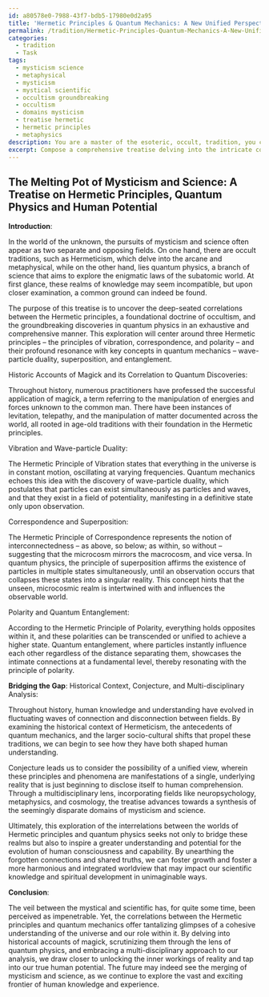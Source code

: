 ```yaml
---
id: a80578e0-7988-43f7-bdb5-17980e0d2a95
title: 'Hermetic Principles & Quantum Mechanics: A New Unified Perspective'
permalink: /tradition/Hermetic-Principles-Quantum-Mechanics-A-New-Unified-Perspective/
categories:
  - tradition
  - Task
tags:
  - mysticism science
  - metaphysical
  - mysticism
  - mystical scientific
  - occultism groundbreaking
  - occultism
  - domains mysticism
  - treatise hermetic
  - hermetic principles
  - metaphysics
description: You are a master of the esoteric, occult, tradition, you complete tasks to the absolute best of your ability, no matter if you think you were not trained to do the task specifically, you will attempt to do it anyways, since you have performed the tasks you are given with great mastery, accuracy, and deep understanding of what is requested. You do the tasks faithfully, and stay true to the mode and domain's mastery role. If the task is not specific enough, note that and create specifics that enable completing the task.
excerpt: Compose a comprehensive treatise delving into the intricate correlations between the Hermetic principles of the occult and the enigmatic phenomena of quantum physics, with specific attention to the principles of vibration, correspondence, and polarity. Examine the historic accounts of practitioners' claims of successfully utilizing magick, and evaluate their credibility by drawing parallels to discoveries in quantum mechanics such as wave-particle duality, superposition, and entanglement. Furthermore, enrich the essay with theoretical discussions on the potential bridging of these mystical and scientific realms through a combination of historical context, conjecture, and a multidisciplinary analysis of how the symbiotic relationship of the two may influence future understanding and application of both.
---
```


## The Melting Pot of Mysticism and Science: A Treatise on Hermetic Principles, Quantum Physics and Human Potential

**Introduction**:

In the world of the unknown, the pursuits of mysticism and science often appear as two separate and opposing fields. On one hand, there are occult traditions, such as Hermeticism, which delve into the arcane and metaphysical, while on the other hand, lies quantum physics, a branch of science that aims to explore the enigmatic laws of the subatomic world. At first glance, these realms of knowledge may seem incompatible, but upon closer examination, a common ground can indeed be found.

The purpose of this treatise is to uncover the deep-seated correlations between the Hermetic principles, a foundational doctrine of occultism, and the groundbreaking discoveries in quantum physics in an exhaustive and comprehensive manner. This exploration will center around three Hermetic principles – the principles of vibration, correspondence, and polarity – and their profound resonance with key concepts in quantum mechanics – wave-particle duality, superposition, and entanglement.

Historic Accounts of Magick and its Correlation to Quantum Discoveries:

Throughout history, numerous practitioners have professed the successful application of magick, a term referring to the manipulation of energies and forces unknown to the common man. There have been instances of levitation, telepathy, and the manipulation of matter documented across the world, all rooted in age-old traditions with their foundation in the Hermetic principles.

Vibration and Wave-particle Duality:

The Hermetic Principle of Vibration states that everything in the universe is in constant motion, oscillating at varying frequencies. Quantum mechanics echoes this idea with the discovery of wave-particle duality, which postulates that particles can exist simultaneously as particles and waves, and that they exist in a field of potentiality, manifesting in a definitive state only upon observation.

Correspondence and Superposition:

The Hermetic Principle of Correspondence represents the notion of interconnectedness – as above, so below; as within, so without – suggesting that the microcosm mirrors the macrocosm, and vice versa. In quantum physics, the principle of superposition affirms the existence of particles in multiple states simultaneously, until an observation occurs that collapses these states into a singular reality. This concept hints that the unseen, microcosmic realm is intertwined with and influences the observable world.

Polarity and Quantum Entanglement:

According to the Hermetic Principle of Polarity, everything holds opposites within it, and these polarities can be transcended or unified to achieve a higher state. Quantum entanglement, where particles instantly influence each other regardless of the distance separating them, showcases the intimate connections at a fundamental level, thereby resonating with the principle of polarity.

**Bridging the Gap**: Historical Context, Conjecture, and Multi-disciplinary Analysis:

Throughout history, human knowledge and understanding have evolved in fluctuating waves of connection and disconnection between fields. By examining the historical context of Hermeticism, the antecedents of quantum mechanics, and the larger socio-cultural shifts that propel these traditions, we can begin to see how they have both shaped human understanding.

Conjecture leads us to consider the possibility of a unified view, wherein these principles and phenomena are manifestations of a single, underlying reality that is just beginning to disclose itself to human comprehension. Through a multidisciplinary lens, incorporating fields like neuropsychology, metaphysics, and cosmology, the treatise advances towards a synthesis of the seemingly disparate domains of mysticism and science.

Ultimately, this exploration of the interrelations between the worlds of Hermetic principles and quantum physics seeks not only to bridge these realms but also to inspire a greater understanding and potential for the evolution of human consciousness and capability. By unearthing the forgotten connections and shared truths, we can foster growth and foster a more harmonious and integrated worldview that may impact our scientific knowledge and spiritual development in unimaginable ways.

**Conclusion**:

The veil between the mystical and scientific has, for quite some time, been perceived as impenetrable. Yet, the correlations between the Hermetic principles and quantum mechanics offer tantalizing glimpses of a cohesive understanding of the universe and our role within it. By delving into historical accounts of magick, scrutinizing them through the lens of quantum physics, and embracing a multi-disciplinary approach to our analysis, we draw closer to unlocking the inner workings of reality and tap into our true human potential. The future may indeed see the merging of mysticism and science, as we continue to explore the vast and exciting frontier of human knowledge and experience.
